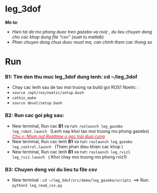 # leg_3dof
_**Mo ta**:_ 
+ _Hien tai da mo phong duoc tren gazebo va riviz , du lieu chuyen dong cho cac khop dung file "csv" (xuat tu matlab)_  
+ _Phan chuyen dong chua duoc muot ma, can chinh them cac thong so_

# Run
### B1: Tim den thu muc leg_3dof dung lenh: cd ~/leg_3dof
  + Chay cac lenh sau de tao moi truong va build goi ROS1 Noetic : 
  + ```source /opt/ros/noetic/setup.bash ``` 
  + ```catkin_make ``` 
  + ```source devel/setup.bash ``` 
### B2: Run cac goi pkg sau:
- New terminal, Run cac **B1** va run: ```roslaunch leg_gazebo leg_robot.launch ```  (Lenh nay khoi tao moi truong mo phong gazebo)  
_<ins><font color="red">*Chu y: Nhan nut Realtime o goc trai duoi cung*</font></ins>_
- New terminal, Run cac lenh **B1** va run: ```roslaunch leg_gazebo leg_control.launch ``` (Them phan dieu khien cac khop )
- New terminal, Run cac lenh **B1** va run: ```roslaunch leg_rviz1 leg_rviz.launch ``` ( Khoi chay moi truong mo phong rviz1)
### B3: Chuyen dong voi du lieu tu file csv
- New terminal : ```cd ~/leg_3dof/src/demo/leg_gazebo/scripts ```==> Run: ```python3 leg_read_csv.py ```

